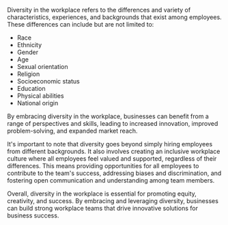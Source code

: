 
Diversity in the workplace refers to the differences and variety of characteristics, experiences, and backgrounds that exist among employees. These differences can include but are not limited to:

* Race
* Ethnicity
* Gender
* Age
* Sexual orientation
* Religion
* Socioeconomic status
* Education
* Physical abilities
* National origin

By embracing diversity in the workplace, businesses can benefit from a range of perspectives and skills, leading to increased innovation, improved problem-solving, and expanded market reach.

It's important to note that diversity goes beyond simply hiring employees from different backgrounds. It also involves creating an inclusive workplace culture where all employees feel valued and supported, regardless of their differences. This means providing opportunities for all employees to contribute to the team's success, addressing biases and discrimination, and fostering open communication and understanding among team members.

Overall, diversity in the workplace is essential for promoting equity, creativity, and success. By embracing and leveraging diversity, businesses can build strong workplace teams that drive innovative solutions for business success.
